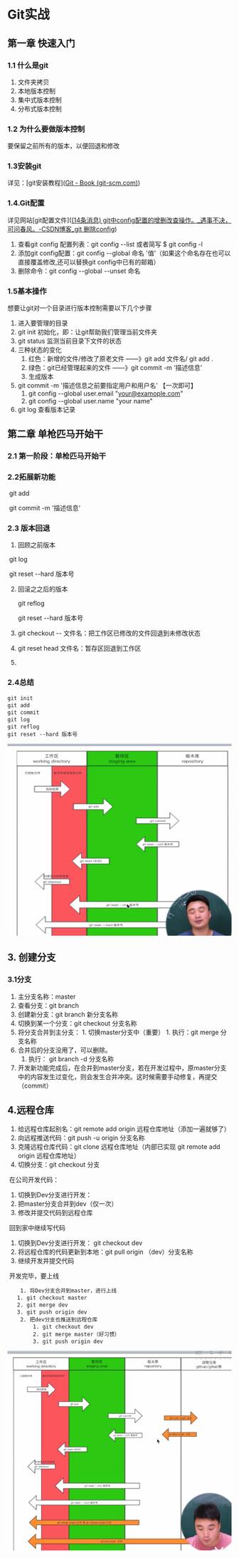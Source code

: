 # Git实战

## 第一章 快速入门

### 1.1 什么是git

1. 文件夹拷贝
2. 本地版本控制
3. 集中式版本控制
4. 分布式版本控制

### 1.2 为什么要做版本控制

要保留之前所有的版本，以便回退和修改

### 1.3安装git

详见：[git安装教程]([Git - Book (git-scm.com)](http://git-scm.com/book/zh/v2))

### 1.4.Git配置

详见网站[git配置文件]([(14条消息) git中config配置的增删改查操作。_遇事不决，可问春风。-CSDN博客_git 删除config](https://blog.csdn.net/itdian666/article/details/79665530?spm=1001.2101.3001.6650.1&utm_medium=distribute.pc_relevant.none-task-blog-2~default~CTRLIST~default-1.highlightwordscore&depth_1-utm_source=distribute.pc_relevant.none-task-blog-2~default~CTRLIST~default-1.highlightwordscore))

1. 查看git config 配置列表：git config --list 或者简写 $ git config -l
2. 添加git config配置：git config --global 命名 '值'（如果这个命名存在也可以直接覆盖修改,还可以替换git config中已有的邮箱）
3. 删除命令：git config  --global --unset 命名



### 1.5基本操作

想要让git对一个目录进行版本控制需要以下几个步骤

1. 进入要管理的目录
2. git init 初始化，即：让git帮助我们管理当前文件夹
3. git status 监测当前目录下文件的状态
4. 三种状态的变化
   1. 红色：新增的文件/修改了原老文件   ——》git add 文件名/ git add .
   2. 绿色：git已经管理起来的文件 ——》git commit -m ‘描述信息’
   3. 生成版本
5. git commit -m '描述信息之前要指定用户和用户名'  【一次即可】
   1. git config --global user.email "your@examople.com"
   2. git config --global user.name "your name"
6. git log 查看版本记录

## 第二章 单枪匹马开始干

### 2.1 第一阶段：单枪匹马开始干







### 2.2拓展新功能

​	git add

​	git commit -m '描述信息'





### 2.3 版本回退

1. 回顾之前版本

​		git log

​		git reset --hard 版本号

2. 回滚之之后的版本

   git reflog

   git reset --hard 版本号

3. git checkout -- 文件名：把工作区已修改的文件回退到未修改状态
4. git reset head 文件名：暂存区回退到工作区
5. 

### 2.4总结

~~~
git init 
git add
git commit
git log
git reflog
git reset --hard 版本号
~~~

![原理示意图](Git实战.assets/image-20211210103934205.png)

## 3. 创建分支

### 3.1分支

1. 主分支名称：master
2. 查看分支：git branch
3. 创建新分支：git branch 新分支名称
4. 切换到某一个分支：git checkout 分支名称
5. 将分支合并到主分支：
   		1. 切换master分支中（重要）
      		1. 执行：git merge 分支名称
6. 合并后的分支没用了，可以删除。
   1. 执行： git branch -d 分支名称
7. 开发新功能完成后，在合并到master分支，若在开发过程中，原master分支中的内容发生过变化，则会发生合并冲突。这时候需要手动修复，再提交（commit）

## 4.远程仓库

1. 给远程仓库起别名：git remote add origin 远程仓库地址（添加一遍就够了）
2. 向远程推送代码：git push -u origin 分支名称
3. 克隆远程仓库代码：git clone 远程仓库地址（内部已实现 git remote add origin 远程仓库地址）
4. 切换分支：git checkout 分支



​		在公司开发代码：

1. 切换到Dev分支进行开发： 
2. 把master分支合并到dev（仅一次）
3. 修改并提交代码到远程仓库

​		回到家中继续写代码

1. 切换到Dev分支进行开发： git checkout dev
2. 将远程仓库的代码更新到本地：git pull origin （dev）分支名称
3. 继续开发并提交代码

​		开发完毕，要上线

  		1. 将Dev分支合并到master，进行上线
       1. git checkout master
       2. git merge dev
       3. git push origin dev
  		2. 把dev分支也推送到远程仓库
       		1. git checkout dev
       		2. git merge master（好习惯）
       		3. git push origin dev

 ![原理补充](Git实战.assets/image-20211210181808635.png)